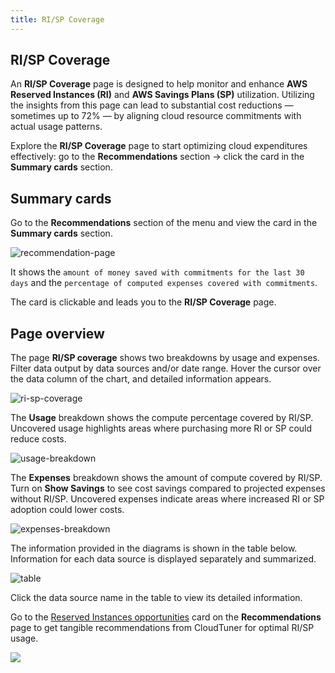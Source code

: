 ```yaml
---
title: RI/SP Coverage
---
```


## RI/SP Coverage

An **RI/SP Coverage** page is designed to help monitor and enhance **AWS Reserved Instances (RI)** and **AWS Savings Plans (SP)** utilization. Utilizing the insights from this page can lead to substantial cost reductions — sometimes up to 72% — by aligning cloud resource commitments with actual usage patterns.

Explore the **RI/SP Coverage** page to start optimizing cloud expenditures effectively: go to the **Recommendations** section → click the card in the **Summary cards** section.

## Summary cards

Go to the **Recommendations** section of the menu and view the card in the **Summary cards** section.

![recommendation-page](https://hystax.com/documentation/optscale/_static/screens/risp_coverage/recommendation-page.png)

It shows the `amount of money saved with commitments for the last 30 days` and the `percentage of computed expenses covered with commitments`.

The card is clickable and leads you to the **RI/SP Coverage** page.

## Page overview

The page **RI/SP coverage** shows two breakdowns by usage and expenses. Filter data output by data sources and/or date range. Hover the cursor over the data column of the chart, and detailed information appears.

![ri-sp-coverage](https://hystax.com/documentation/optscale/_static/screens/risp_coverage/ri-sp-coverage.png)

The **Usage** breakdown shows the compute percentage covered by RI/SP. Uncovered usage highlights areas where purchasing more RI or SP could reduce costs.

![usage-breakdown](https://hystax.com/documentation/optscale/_static/screens/risp_coverage/usage-breakdown.png)

The **Expenses** breakdown shows the amount of compute covered by RI/SP. Turn on **Show Savings** to see cost savings compared to projected expenses without RI/SP. Uncovered expenses indicate areas where increased RI or SP adoption could lower costs.

![expenses-breakdown](https://hystax.com/documentation/optscale/_static/screens/risp_coverage/expenses-breakdown.png)

The information provided in the diagrams is shown in the table below. Information for each data source is displayed separately and summarized.

![table](https://hystax.com/documentation/optscale/_static/screens/risp_coverage/table.png)

Click the data source name in the table to view its detailed information.

Go to the [Reserved Instances opportunities](https://hystax.com/documentation/optscale/cardgroups.html#reserved-instances-opportunities) card on the **Recommendations** page to get tangible recommendations from CloudTuner for optimal RI/SP usage.

![](https://hystax.com/documentation/optscale/images/snipp4.svg)